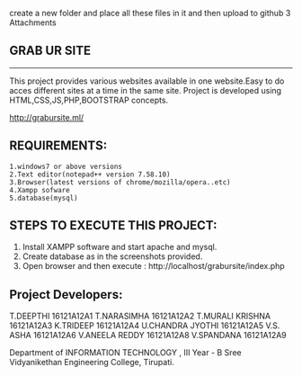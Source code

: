 
create a new folder and place all these files in it and then upload to github
3 Attachments

##     GRAB UR SITE   ##

*********************************************************************************

This project provides various websites available in one website.Easy to do acces different sites at a time in the same site.
Project is developed using HTML,CSS,JS,PHP,BOOTSTRAP concepts.

http://grabursite.ml/

REQUIREMENTS:
----------------------------------------------------------------------------------
	1.windows7 or above versions
	2.Text editor(notepad++ version 7.58.10)
	3.Browser(latest versions of chrome/mozilla/opera..etc)
	4.Xampp sofware
	5.database(mysql)

STEPS TO EXECUTE THIS PROJECT:
----------------------------------------------------------------------------------

1. Install XAMPP software and start apache and mysql.
2. Create database as in the screenshots provided. 
3. Open browser and then execute :  http://localhost/grabursite/index.php


Project Developers:
-----------------------------------------------------------------------------------
  T.DEEPTHI				 16121A12A1
  T.NARASIMHA				 16121A12A2
  T.MURALI KRISHNA	        	 16121A12A3
  K.TRIDEEP			         16121A12A4
  U.CHANDRA  JYOTHI			 16121A12A5
  V.S. ASHA				 16121A12A6
  V.ANEELA  REDDY			 16121A12A8
  V.SPANDANA			         16121A12A9	
    

Department of INFORMATION TECHNOLOGY , 
III Year - B
Sree Vidyanikethan Engineering College, Tirupati.
